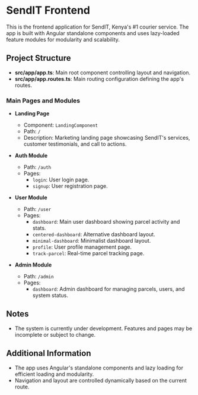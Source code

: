# SendIT Frontend

This is the frontend application for SendIT, Kenya's #1 courier service. The app is built with Angular standalone components and uses lazy-loaded feature modules for modularity and scalability.

## Project Structure

- **src/app/app.ts**: Main root component controlling layout and navigation.
- **src/app/app.routes.ts**: Main routing configuration defining the app's routes.

### Main Pages and Modules

- **Landing Page**
  - Component: `LandingComponent`
  - Path: `/`
  - Description: Marketing landing page showcasing SendIT's services, customer testimonials, and call to actions.

- **Auth Module**
  - Path: `/auth`
  - Pages:
    - `login`: User login page.
    - `signup`: User registration page.

- **User Module**
  - Path: `/user`
  - Pages:
    - `dashboard`: Main user dashboard showing parcel activity and stats.
    - `centered-dashboard`: Alternative dashboard layout.
    - `minimal-dashboard`: Minimalist dashboard layout.
    - `profile`: User profile management page.
    - `track-parcel`: Real-time parcel tracking page.

- **Admin Module**
  - Path: `/admin`
  - Pages:
    - `dashboard`: Admin dashboard for managing parcels, users, and system status.

## Notes

- The system is currently under development. Features and pages may be incomplete or subject to change.

## Additional Information

- The app uses Angular's standalone components and lazy loading for efficient loading and modularity.
- Navigation and layout are controlled dynamically based on the current route.

